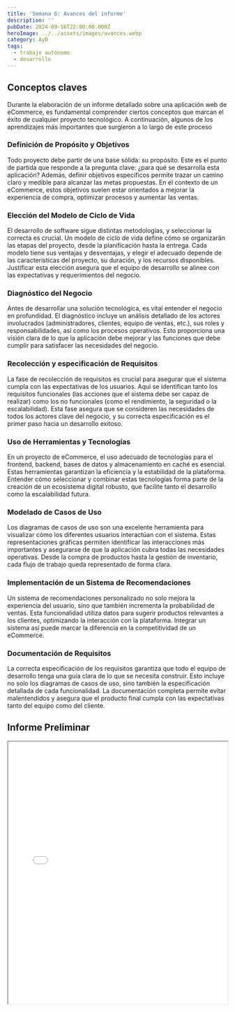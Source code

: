 ```yaml
---
title: 'Semana 6: Avances del informe'
description: ''
pubDate: 2024-09-16T22:00:00.000Z
heroImage: ../../assets/images/avances.webp
category: AyD
tags:
  - trabajo autónomo
  - desarrollo
---
```


## Conceptos claves

Durante la elaboración de un informe detallado sobre una aplicación web de eCommerce, es fundamental comprender ciertos conceptos que marcan el éxito de cualquier proyecto tecnológico. A continuación, algunos de los aprendizajes más importantes que surgieron a lo largo de este proceso

### Definición de Propósito y Objetivos

Todo proyecto debe partir de una base sólida: su propósito. Este es el punto de partida que responde a la pregunta clave: ¿para qué se desarrolla esta aplicación? Además, definir objetivos específicos permite trazar un camino claro y medible para alcanzar las metas propuestas. En el contexto de un eCommerce, estos objetivos suelen estar orientados a mejorar la experiencia de compra, optimizar procesos y aumentar las ventas.

### Elección del Modelo de Ciclo de Vida

El desarrollo de software sigue distintas metodologías, y seleccionar la correcta es crucial. Un modelo de ciclo de vida define cómo se organizarán las etapas del proyecto, desde la planificación hasta la entrega. Cada modelo tiene sus ventajas y desventajas, y elegir el adecuado depende de las características del proyecto, su duración, y los recursos disponibles. Justificar esta elección asegura que el equipo de desarrollo se alinee con las expectativas y requerimientos del negocio.

### Diagnóstico del Negocio

Antes de desarrollar una solución tecnológica, es vital entender el negocio en profundidad. El diagnóstico incluye un análisis detallado de los actores involucrados (administradores, clientes, equipo de ventas, etc.), sus roles y responsabilidades, así como los procesos operativos. Esto proporciona una visión clara de lo que la aplicación debe mejorar y las funciones que debe cumplir para satisfacer las necesidades del negocio.

### Recolección y especificación de Requisitos

La fase de recolección de requisitos es crucial para asegurar que el sistema cumpla con las expectativas de los usuarios. Aquí se identifican tanto los requisitos funcionales (las acciones que el sistema debe ser capaz de realizar) como los no funcionales (como el rendimiento, la seguridad o la escalabilidad). Esta fase asegura que se consideren las necesidades de todos los actores clave del negocio, y su correcta especificación es el primer paso hacia un desarrollo exitoso.

### Uso de Herramientas y Tecnologías

En un proyecto de eCommerce, el uso adecuado de tecnologías para el frontend, backend, bases de datos y almacenamiento en caché es esencial. Estas herramientas garantizan la eficiencia y la estabilidad de la plataforma. Entender cómo seleccionar y combinar estas tecnologías forma parte de la creación de un ecosistema digital robusto, que facilite tanto el desarrollo como la escalabilidad futura.

### Modelado de Casos de Uso

Los diagramas de casos de uso son una excelente herramienta para visualizar cómo los diferentes usuarios interactúan con el sistema. Estas representaciones gráficas permiten identificar las interacciones más importantes y asegurarse de que la aplicación cubra todas las necesidades operativas. Desde la compra de productos hasta la gestión de inventario, cada flujo de trabajo queda representado de forma clara.

### Implementación de un Sistema de Recomendaciones

Un sistema de recomendaciones personalizado no solo mejora la experiencia del usuario, sino que también incrementa la probabilidad de ventas. Esta funcionalidad utiliza datos para sugerir productos relevantes a los clientes, optimizando la interacción con la plataforma. Integrar un sistema así puede marcar la diferencia en la competitividad de un eCommerce.

### Documentación de Requisitos

La correcta especificación de los requisitos garantiza que todo el equipo de desarrollo tenga una guía clara de lo que se necesita construir. Esto incluye no solo los diagramas de casos de uso, sino también la especificación detallada de cada funcionalidad. La documentación completa permite evitar malentendidos y asegura que el producto final cumpla con las expectativas tanto del equipo como del cliente.

## Informe Preliminar

<iframe src="/docs/Primer Previo.docx.pdf" width="100%" height="600px" loading="lazy"></iframe>
